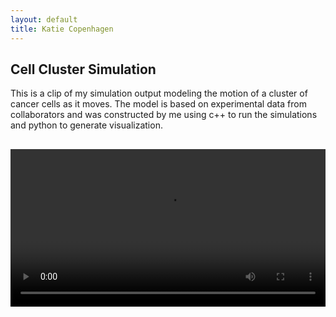```yaml
---
layout: default
title: Katie Copenhagen
---
```


## Cell Cluster Simulation

This is a clip of my simulation output modeling the motion of a cluster of cancer cells as it moves. The model is based on experimental data from collaborators and was constructed by me using c++ to run the simulations and python to generate visualization.

<video controls width="100%" style="max-width: 800px; margin-top: 1rem;">
  <source src="media/CellCluster.mp4" type="video/mp4">
  Your browser does not support the video tag.
</video>
